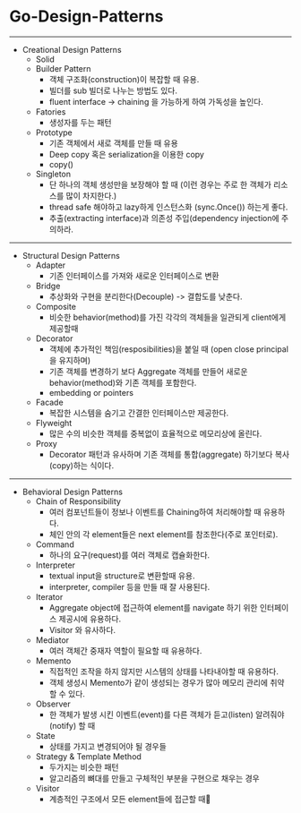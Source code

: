 # Go-Design-Patterns

---

* Creational Design Patterns
    * Solid
    * Builder Pattern
        * 객체 구조화(construction)이 복잡할 때 유용.
        * 빌더를 sub 빌더로 나누는 방법도 있다.
        * fluent interface -> chaining 을 가능하게 하여 가독성을 높인다.
    * Fatories
        * 생성자를 두는 패턴
    * Prototype
        * 기존 객체에서 새로 객체를 만들 때 유용
        * Deep copy 혹은 serialization을 이용한 copy
        * copy()
    * Singleton
        * 단 하나의 객체 생성만을 보장해야 할 때 (이런 경우는 주로 한 객체가 리소스를 많이 차지한다.)
        * thread safe 해야하고 lazy하게 인스턴스화 (sync.Once()) 하는게 좋다.
        * 추출(extracting interface)과 의존성 주입(dependency injection에 주의하라.

---

* Structural Design Patterns
    * Adapter
        * 기존 인터페이스를 가져와 새로운 인터페이스로 변환
    * Bridge
        * 추상화와 구현을 분리한다(Decouple) -> 결합도를 낮춘다.
    * Composite
        * 비슷한 behavior(method)를 가진 각각의 객체들을 일관되게 client에게 제공할때
    * Decorator
        * 객체에 추가적인 책임(resposibilities)을 붙일 때 (open close principal을 유지하며)
        * 기존 객체를 변경하기 보다 Aggregate 객체를 만들어 새로운 behavior(method)와 기존 객체를 포함한다.
        * embedding or pointers
    * Facade
        * 복잡한 시스템을 숨기고 간결한 인터페이스만 제공한다.
    * Flyweight
        * 많은 수의 비슷한 객체를 중복없이 효율적으로 메모리상에 올린다.
    * Proxy
        * Decorator 패턴과 유사하며 기존 객체를 통합(aggregate) 하기보다 복사(copy)하는 식이다.

---

* Behavioral Design Patterns
    * Chain of Responsibility
        * 여러 컴포넌트들이 정보나 이벤트를 Chaining하여 처리해야할 때 유용하다.
        * 체인 안의 각 element들은 next element를 참조한다(주로 포인터로).
    * Command
        * 하나의 요구(request)를 여러 객체로 캡슐화한다.
    * Interpreter
        * textual input을 structure로 변환할때 유용.
        * interpreter, compiler 등을 만들 때 잘 사용된다.
    * Iterator
        * Aggregate object에 접근하여 element를 navigate 하기 위한 인터페이스 제공시에 유용하다.
        * Visitor 와 유사하다.
    * Mediator
        * 여러 객체간 중재자 역할이 필요할 때 유용하다.
    * Memento
        * 직접적인 조작을 하지 않지만 시스템의 상태를 나타내야할 때 유용하다.
        * 객체 생성시 Memento가 같이 생성되는 경우가 많아 메모리 관리에 취약할 수 있다.
    * Observer
        * 한 객체가 발생 시킨 이벤트(event)를 다른 객체가 듣고(listen) 알려줘야(notify) 할 때
    * State
        * 상태를 가지고 변경되어야 될 경우들
    * Strategy & Template Method
        * 두가지는 비슷한 패턴
        * 알고리즘의 뼈대를 만들고 구체적인 부분을 구현으로 채우는 경우
    * Visitor
        * 계층적인 구조에서 모든 element들에 접근할 때